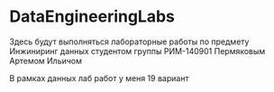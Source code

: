# DataEngineeringLabs
 
Здесь будут выполняться лабораторные работы по предмету Инжиниринг данных студентом группы РИМ-140901 Пермяковым Артемом Ильичом

В рамках данных лаб работ у меня 19 вариант 
